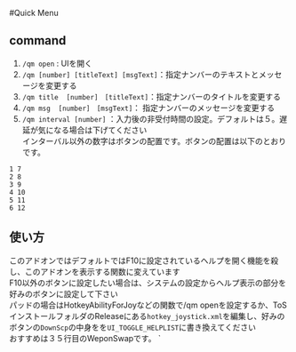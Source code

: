 #Quick Menu
## command 
1. `/qm open` : UIを開く
1. `/qm [number] [titleText] [msgText]`：指定ナンバーのテキストとメッセージを変更する 
1. `/qm title  [number]　[titleText]`：指定ナンバーのタイトルを変更する 
1. `/qm msg  [number]　[msgText]`： 指定ナンバーのメッセージを変更する
1. `/qm interval [number]` ：入力後の非受付時間の設定。デフォルトは５。遅延が気になる場合は下げてください  
インターバル以外の数字はボタンの配置です。ボタンの配置は以下のとおりです。

```
1 7
2 8
3 9
4 10
5 11
6 12
```

## 使い方
このアドオンではデフォルトではF10に設定されているヘルプを開く機能を殺し、このアドオンを表示する関数に変えています  
F10以外のボタンに設定したい場合は、システムの設定からヘルプ表示の部分を好みのボタンに設定して下さい  
パッドの場合はHotkeyAbilityForJoyなどの関数で/qm openを設定するか、ToSインストールフォルダのReleaseにある`hotkey_joystick.xml`を編集し、好みのボタンの`DownScp`の中身をを`UI_TOGGLE_HELPLIST`に書き換えてください  
おすすめは３５行目のWeponSwapです。
`

